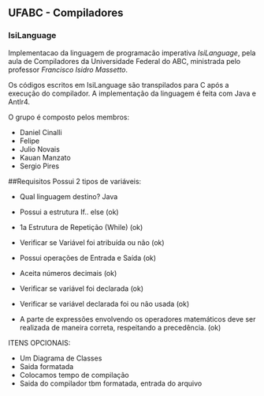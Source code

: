 ## UFABC - Compiladores
### IsiLanguage

Implementacao da linguagem de programacão imperativa *IsiLanguage*, pela aula de Compiladores da Universidade Federal do ABC, ministrada pelo professor *Francisco Isidro Massetto*.

Os códigos escritos em IsiLanguage são transpilados para C após a execução do compilador. A implementação da linguagem é feita com Java e Antlr4.

O grupo é composto pelos membros:
- Daniel Cinalli
- Felipe
- Julio Novais
- Kauan Manzato
- Sergio Pires


##Requisitos
Possui 2 tipos de variáveis:

* Qual linguagem destino? Java

* Possui a estrutura If.. else (ok)
* 1a Estrutura de Repetição (While) (ok)
* Verificar se Variável foi atribuída ou não (ok)
* Possui operações de Entrada e Saída (ok)
* Aceita números decimais (ok)
* Verificar se variável foi declarada (ok)
* Verificar se variável declarada foi ou não usada (ok)
* A parte de expressões envolvendo os operadores matemáticos deve ser realizada de maneira correta, respeitando a precedência. (ok)

ITENS OPCIONAIS:
* Um Diagrama de Classes
* Saida formatada
* Colocamos tempo de compilação
* Saida do compilador tbm formatada, entrada do arquivo
